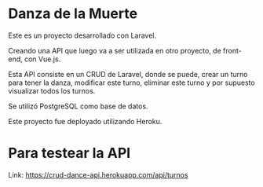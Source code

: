 # Danza de la Muerte

Este es un proyecto desarrollado con Laravel.

Creando una API que luego va a ser utilizada en otro proyecto, de front-end, con Vue.js.

Esta API consiste en un CRUD de Laravel, donde se puede, crear un turno para tener la danza, modificar este turno, eliminar este turno y por supuesto visualizar todos los turnos.

Se utilizó PostgreSQL como base de datos.

Este proyecto fue deployado utilizando Heroku.

# Para testear la API

Link: https://crud-dance-api.herokuapp.com/api/turnos

